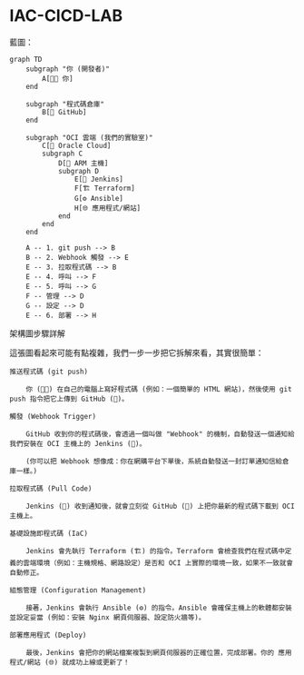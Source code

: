 # IAC-CICD-LAB

藍圖：

```mermaid
graph TD
    subgraph "你 (開發者)"
        A[👨‍💻 你]
    end

    subgraph "程式碼倉庫"
        B[🐙 GitHub]
    end

    subgraph "OCI 雲端 (我們的實驗室)"
        C[🏢 Oracle Cloud]
        subgraph C
            D[🐧 ARM 主機]
            subgraph D
                E[🤖 Jenkins]
                F[🏗️ Terraform]
                G[⚙️ Ansible]
                H[🌐 應用程式/網站]
            end
        end
    end

    A -- 1. git push --> B
    B -- 2. Webhook 觸發 --> E
    E -- 3. 拉取程式碼 --> B
    E -- 4. 呼叫 --> F
    E -- 5. 呼叫 --> G
    F -- 管理 --> D
    G -- 設定 --> D
    E -- 6. 部署 --> H
```

架構圖步驟詳解

這張圖看起來可能有點複雜，我們一步一步把它拆解來看，其實很簡單：



    推送程式碼 (git push)

        你 (👨‍💻) 在自己的電腦上寫好程式碼 (例如：一個簡單的 HTML 網站)，然後使用 git push 指令把它上傳到 GitHub (🐙)。

    觸發 (Webhook Trigger)

        GitHub 收到你的程式碼後，會透過一個叫做 "Webhook" 的機制，自動發送一個通知給我們安裝在 OCI 主機上的 Jenkins (🤖)。

        (你可以把 Webhook 想像成：你在網購平台下單後，系統自動發送一封訂單通知信給倉庫一樣。)

    拉取程式碼 (Pull Code)

        Jenkins (🤖) 收到通知後，就會立刻從 GitHub (🐙) 上把你最新的程式碼下載到 OCI 主機上。

    基礎設施即程式碼 (IaC)

        Jenkins 會先執行 Terraform (🏗️) 的指令。Terraform 會檢查我們在程式碼中定義的雲端環境（例如：主機規格、網路設定）是否和 OCI 上實際的環境一致，如果不一致就會自動修正。

    組態管理 (Configuration Management)

        接著，Jenkins 會執行 Ansible (⚙️) 的指令。Ansible 會確保主機上的軟體都安裝並設定妥當 (例如：安裝 Nginx 網頁伺服器、設定防火牆等)。

    部署應用程式 (Deploy)

        最後，Jenkins 會把你的網站檔案複製到網頁伺服器的正確位置，完成部署。你的 應用程式/網站 (🌐) 就成功上線或更新了！
